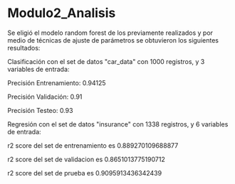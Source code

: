 # Modulo2_Analisis

Se eligió el modelo random forest de los previamente realizados y por medio de técnicas de ajuste de parámetros se obtuvieron los siguientes resultados:

Clasificación con el set de datos "car_data" con 1000 registros, y 3 variables de entrada:

Precisión Entrenamiento: 0.94125

Precisión Validación: 0.91

Precisión Testeo: 0.93

Regresión con el set de datos "insurance" con 1338 registros, y 6 variables de entrada:

r2 score del set de entrenamiento es  0.889270109688877

r2 score del set de validacion es  0.8651013775190712

r2 score del set de prueba es 0.9095913436342439

